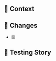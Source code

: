 ## 🤝 Context

<!--Provide information specifically regarding the changes in this PR in order to help the PR reviewers. Explain why this code is needed and why you went about implementing it in this particular way.-->

## 🎉 Changes

-   [x]

## 🧪 Testing Story

<!-- How were the changes in this PR tested? Give your PR reviewers some context around what and how you tested these code changes. Automated tests are great, but maybe there were some manual tests done to check some edge cases? Also, what wasn't tested as part of this PR? -->

